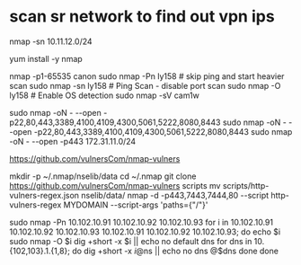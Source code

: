 # scan sr network to find out vpn ips
nmap -sn 10.11.12.0/24

yum install -y nmap


nmap -p1-65535 canon
sudo nmap -Pn ly158 # skip ping and start heavier scan
sudo nmap -sn ly158 # Ping Scan - disable port scan
sudo nmap -O ly158  # Enable OS detection
sudo nmap -sV cam1w

sudo nmap -oN - --open -p22,80,443,3389,4100,4109,4300,5061,5222,8080,8443
sudo nmap -oN - --open -p22,80,443,3389,4100,4109,4300,5061,5222,8080,8443
sudo nmap -oN - --open -p443 172.31.11.0/24


https://github.com/vulnersCom/nmap-vulners

mkdir -p ~/.nmap/nselib/data
cd ~/.nmap
git clone https://github.com/vulnersCom/nmap-vulners scripts
mv scripts/http-vulners-regex.json nselib/data/
nmap -d -p443,7443,7444,80 --script http-vulners-regex MYDOMAIN --script-args 'paths={"/"}'

sudo nmap -Pn 10.102.10.91 10.102.10.92 10.102.10.93
for i in 10.102.10.91 10.102.10.92 10.102.10.93 10.102.10.91 10.102.10.92 10.102.10.93; do
	echo $i
	sudo nmap -O $i
	dig +short -x $i || echo no default dns
	for dns in 10.{102,103}.1.{1,8}; do
		dig +short -x $i @$ns || echo no dns @$dns
	done
done

